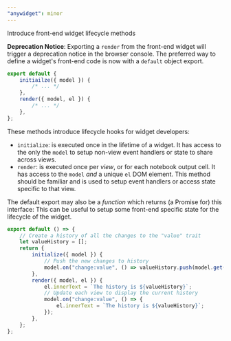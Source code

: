```yaml
---
"anywidget": minor
---
```


Introduce front-end widget lifecycle methods

**Deprecation Notice**: Exporting a `render` from the front-end widget will
trigger a deprecation notice in the browser console. The preferred way to define
a widget's front-end code is now with a `default` object export.

```js
export default {
	initiailze({ model }) {
		/* ... */
	},
	render({ model, el }) {
		/* ... */
	},
};
```

These methods introduce lifecycle hooks for widget developers:

- `initialize`: is executed once in the lifetime of a widget. It has access to
  the only the `model` to setup non-view event handlers or state to share across
  views.
- `render`: is executed once per _view_, or for each notebook output cell. It
  has access to the `model` _and_ a unique `el` DOM element. This method should
  be familiar and is used to setup event handlers or access state specific to
  that view.

The default export may also be a _function_ which returns (a Promise for) this
interface: This can be useful to setup some front-end specific state for the
lifecycle of the widget.

```js
export default () => {
	// Create a history of all the changes to the "value" trait
	let valueHistory = [];
	return {
		initialize({ model }) {
			// Push the new changes to history
			model.on("change:value", () => valueHistory.push(model.get("value")));
		},
		render({ model, el }) {
			el.innerText = `The history is ${valueHistory}`;
			// Update each view to display the current history
			model.on("change:value", () => {
				el.innerText = `The history is ${valueHistory}`;
			});
		},
	};
};
```
